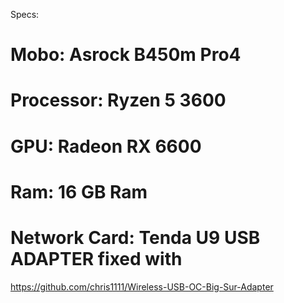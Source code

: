 
Specs:
# Mobo: Asrock B450m Pro4
# Processor: Ryzen 5 3600
# GPU: Radeon RX 6600
# Ram: 16 GB Ram
# Network Card: Tenda U9 USB ADAPTER fixed with
https://github.com/chris1111/Wireless-USB-OC-Big-Sur-Adapter
